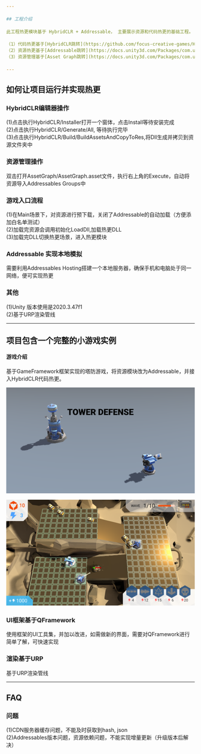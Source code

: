 ```yaml
---

## 工程介绍   

此工程热更模块基于 HybridCLR + Addressable， 主要展示资源和代码热更的基础工程。 

（1）代码热更基于[HybridCLR跳转](https://github.com/focus-creative-games/HybridCLR)  
（2）资源热更基于[Addressable跳转](https://docs.unity3d.com/Packages/com.unity.addressables@1.21/manual/index.html)     
（3）资源管理基于[Asset Graph跳转](https://docs.unity3d.com/Packages/com.unity.assetgraph@1.7/manual/index.html)   

---
```


## 如何让项目运行并实现热更  

### HybridCLR编辑器操作
(1)点击执行HybridCLR/Installer打开一个窗体，点击Install等待安装完成  
(2)点击执行HybridCLR/Generate/All, 等待执行完毕    
(3)点击执行HybridCLR/Build/BuildAssetsAndCopyToRes,将Dll生成并拷贝到资源文件夹中  

### 资源管理操作
双击打开AssetGraph/AssetGraph.asset文件，执行右上角的Execute，自动将资源导入Addressables Groups中   

### 游戏入口流程
(1)在Main场景下，对资源进行预下载，关闭了Addressable的自动加载（方便添加白名单测试）    
(2)加载完资源会调用初始化LoadDll,加载热更DLL   
(3)加载完DLL切换热更场景，进入热更模块   

### Addressable 实现本地模拟
需要利用Addressables Hosting搭建一个本地服务器，确保手机和电脑处于同一网络，便可实现热更

### 其他
(1)Unity 版本使用是2020.3.47f1  
(2)基于URP渲染管线  

---

## 项目包含一个完整的小游戏实例  

#### 游戏介绍  
基于GameFramework框架实现的塔防游戏，将资源模块改为Addressable，并接入HybridCLR代码热更。  

![Image](ReadMe/TowerDefense.png)   
   
   
![Image](ReadMe/TowerGame.png)

### UI框架基于QFramework  
使用框架的UI工具集，并加以改进，如需做新的界面，需要对QFramework进行简单了解，可快速实现    

### 渲染基于URP
基于URP渲染管线

---

## FAQ

### 问题
(1)CDN服务器缓存问题，不能及时获取到hash, json   
(2)Addressables版本问题，资源依赖问题，不能实现增量更新（升级版本后解决）    

